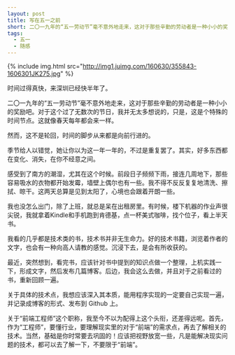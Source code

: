 ```yaml
---
layout: post
title: 写在五一之前
short: 二〇一九年的“五一劳动节”毫不意外地走来，这对于那些辛勤的劳动者是一种小小的奖励吧。对于这个过了无数次的节日，我并无太多想说的，只是，这是个特殊的时间节点。这就像春天每年都会来一样
tags:
  - 五一
  - 随感
---
```


{% include img.html src="http://img1.juimg.com/160630/355843-1606301JK275.jpg" %}

时间过得真快，来深圳已经快半年了。

二〇一九年的“五一劳动节”毫不意外地走来，这对于那些辛勤的劳动者是一种小小的奖励吧。对于这个过了无数次的节日，我并无太多想说的，只是，这是个特殊的时间节点。这就像春天每年都会来一样。

然而，这不是轮回，时间的脚步从来都是向前行进的。

季节给人以错觉，她让你以为这一年一年的，不过是重复罢了。其实，好多东西都在变化、消失，在你不经意之间。

感受到了南方的潮湿，尤其在这个时候。前段日子频频下雨，接连几周地下，那些容易吸水的衣物都开始发霉，墙壁上偶尔也有一些。我不得不反反复复地清洗、擦拭、晾干。这两天总算是见到太阳了，心境也会跟着开朗一些。

我也没怎么出门，除了上班，就总是呆在出租房里。有时候，楼下机器的作业声很尖锐，我就拿着Kindle和手机跑到肯德基，点一杯美式咖啡，找个位子，看上半天书。

我看的几乎都是技术类的书，技术书并非无生命力。好的技术书籍，浏览着作者的文字，也会有一种向高人请教的感觉。沉浸下去，是会有所收获的。

最近，突然想到，看完书，应该针对书中提到的知识点做一个整理，上机实践一下，形成文字，然后发布几篇博客。后边，我会这么去做，并且对于之前看过的书，重新回顾一遍。

关于具体的技术点，我想应该深入其本质，能用程序实现的一定要自己实现一遍，并记录成博客的形式、发布到 Github 上。

关于“前端工程师”这个职称，我至今不以为配得上这个头衔，还差得远呢。首先，作为“工程师”，要懂行业，要理解现实里的对于“前端”的需求点，再去了解相关的技术。当然，基础是你时常要去巩固的！应该把视野放宽一些，凡是能解决现实问题的技术，都可以去了解一下，不要限于“前端”。
